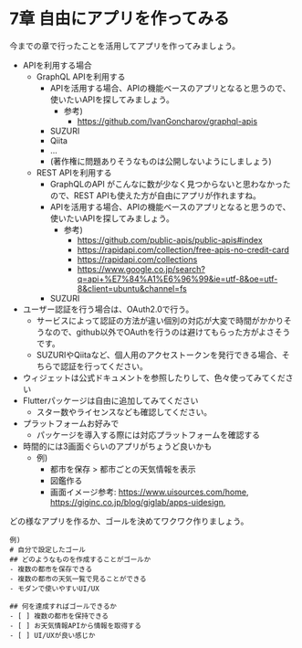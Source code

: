 # 7章 自由にアプリを作ってみる

今までの章で行ったことを活用してアプリを作ってみましょう。

- APIを利用する場合
    - GraphQL APIを利用する
        - APIを活用する場合、APIの機能ベースのアプリとなると思うので、使いたいAPIを探してみましょう。
            - 参考) 
                - https://github.com/IvanGoncharov/graphql-apis
        - SUZURI
        - Qiita
        - ...
        - (著作権に問題ありそうなものは公開しないようにしましょう)
    - REST APIを利用する
        - GraphQLのAPI がこんなに数が少なく見つからないと思わなかったので、REST APIも使えた方が自由にアプリが作れますね。
        - APIを活用する場合、APIの機能ベースのアプリとなると思うので、使いたいAPIを探してみましょう。
            - 参考)
                - https://github.com/public-apis/public-apis#index
                - https://rapidapi.com/collection/free-apis-no-credit-card
                - https://rapidapi.com/collections
                - https://www.google.co.jp/search?q=api+%E7%84%A1%E6%96%99&ie=utf-8&oe=utf-8&client=ubuntu&channel=fs
        - SUZURI
- ユーザー認証を行う場合は、OAuth2.0で行う。
    - サービスによって認証の方法が違い個別の対応が大変で時間がかかりそうなので、github以外でOAuthを行うのは避けてもらった方がよさそうです。
    - SUZURIやQiitaなど、個人用のアクセストークンを発行できる場合、そちらで認証を行ってください。
- ウィジェットは公式ドキュメントを参照したりして、色々使ってみてください
- Flutterパッケージは自由に追加してみてください
    - スター数やライセンスなども確認してください。
- プラットフォームお好みで
    - パッケージを導入する際には対応プラットフォームを確認する
- 時間的には3画面ぐらいのアプリがちょうど良いかも
    - 例)
        - 都市を保存 > 都市ごとの天気情報を表示
        - 図鑑作る
        - 画面イメージ参考: https://www.uisources.com/home, https://giginc.co.jp/blog/giglab/apps-uidesign, 

どの様なアプリを作るか、ゴールを決めてワクワク作りましょう。

```
例)
# 自分で設定したゴール
## どのようなものを作成することがゴールか
- 複数の都市を保存できる
- 複数の都市の天気一覧で見ることができる
- モダンで使いやすいUI/UX

## 何を達成すればゴールできるか
- [ ] 複数の都市を保持できる
- [ ] お天気情報APIから情報を取得する
- [ ] UI/UXが良い感じか
```